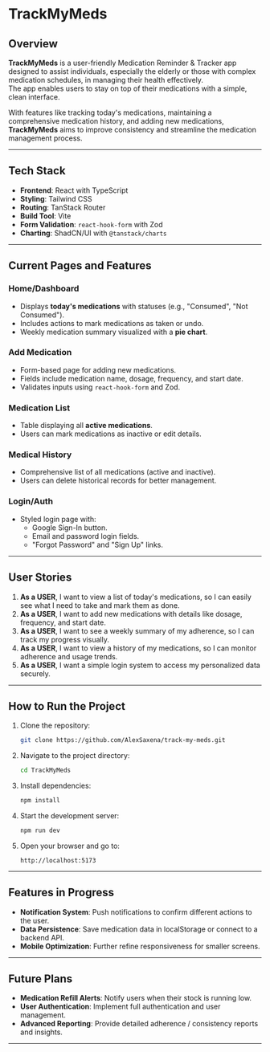 # **TrackMyMeds**

## **Overview**

**TrackMyMeds** is a user-friendly Medication Reminder & Tracker app designed to assist individuals, especially the elderly or those with complex medication schedules, in managing their health effectively.  
The app enables users to stay on top of their medications with a simple, clean interface.

With features like tracking today's medications, maintaining a comprehensive medication history, and adding new medications, **TrackMyMeds** aims to improve consistency and streamline the medication management process.

---

## **Tech Stack**

- **Frontend**: React with TypeScript
- **Styling**: Tailwind CSS
- **Routing**: TanStack Router
- **Build Tool**: Vite
- **Form Validation**: `react-hook-form` with Zod
- **Charting**: ShadCN/UI with `@tanstack/charts`

---

## **Current Pages and Features**

### **Home/Dashboard**

- Displays **today's medications** with statuses (e.g., "Consumed", "Not Consumed").
- Includes actions to mark medications as taken or undo.
- Weekly medication summary visualized with a **pie chart**.

### **Add Medication**

- Form-based page for adding new medications.
- Fields include medication name, dosage, frequency, and start date.
- Validates inputs using `react-hook-form` and Zod.

### **Medication List**

- Table displaying all **active medications**.
- Users can mark medications as inactive or edit details.

### **Medical History**

- Comprehensive list of all medications (active and inactive).
- Users can delete historical records for better management.

### **Login/Auth**

- Styled login page with:
  - Google Sign-In button.
  - Email and password login fields.
  - "Forgot Password" and "Sign Up" links.

---

## **User Stories**

1. **As a USER**, I want to view a list of today's medications, so I can easily see what I need to take and mark them as done.
2. **As a USER**, I want to add new medications with details like dosage, frequency, and start date.
3. **As a USER**, I want to see a weekly summary of my adherence, so I can track my progress visually.
4. **As a USER**, I want to view a history of my medications, so I can monitor adherence and usage trends.
5. **As a USER**, I want a simple login system to access my personalized data securely.

---

## **How to Run the Project**

1. Clone the repository:
   ```bash
   git clone https://github.com/AlexSaxena/track-my-meds.git
   ```
2. Navigate to the project directory:
   ```bash
   cd TrackMyMeds
   ```
3. Install dependencies:
   ```bash
   npm install
   ```
4. Start the development server:
   ```bash
   npm run dev
   ```
5. Open your browser and go to:
   ```
   http://localhost:5173
   ```

---

## **Features in Progress**

- **Notification System**: Push notifications to confirm different actions to the user.
- **Data Persistence**: Save medication data in localStorage or connect to a backend API.
- **Mobile Optimization**: Further refine responsiveness for smaller screens.

---

## **Future Plans**

- **Medication Refill Alerts**: Notify users when their stock is running low.
- **User Authentication**: Implement full authentication and user management.
- **Advanced Reporting**: Provide detailed adherence / consistency reports and insights.

---
